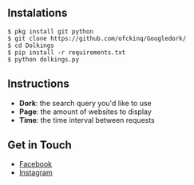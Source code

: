 

## Instalations
```
$ pkg install git python
$ git clone https://github.com/ofckinq/Googledork/
$ cd Dolkings
$ pip install -r requirements.txt
$ python dolkings.py
```

## Instructions
- **Dork**: the search query you'd like to use
- **Page**: the amount of websites to display
- **Time**: the time interval between requests

## Get in Touch
- [Facebook](https://facebook.com/njnk.xnxx)
- [Instagram](https://instagram.com/n74nk420)
